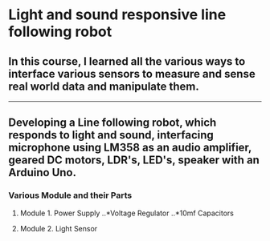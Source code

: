 # Light and sound responsive line following robot

## In this course, I learned all the various ways to interface various sensors to measure and sense real world data and manipulate them. 

---

## Developing a Line following robot, which responds to light and sound, interfacing microphone using LM358 as an audio amplifier, geared DC motors, LDR's, LED's, speaker with an Arduino Uno. 

### Various Module and their Parts

1. Module 1. Power Supply
..*Voltage Regulator
..*10mf Capacitors

2. Module 2. Light Sensor
